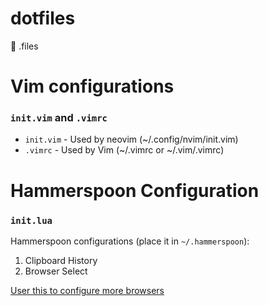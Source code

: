 # dotfiles
 🔧 .files


 # Vim configurations
 ### `init.vim` and `.vimrc`

 - `init.vim` - Used by neovim (~/.config/nvim/init.vim)
 - `.vimrc` - Used by Vim (~/.vimrc or ~/.vim/.vimrc)

 # Hammerspoon Configuration
 ### `init.lua`

Hammerspoon configurations (place it in `~/.hammerspoon`):

1. Clipboard History 
2. Browser Select 

[User this to configure more browsers](https://github.com/will-stone/browserosaurus/blob/master/src/config/apps.ts)

